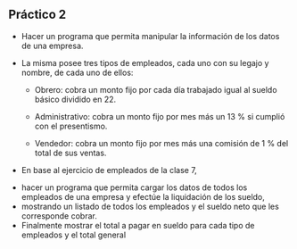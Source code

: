 ## Práctico 2

* Hacer un programa que permita manipular la información de los datos de una empresa. 

* La misma posee tres tipos de empleados, cada uno con su legajo y nombre, de cada uno de ellos:
    - Obrero: cobra un monto fijo por cada día trabajado igual al sueldo básico dividido en 22.

    - Administrativo: cobra un monto fijo por mes más un 13 % si cumplió con el presentismo.

    - Vendedor: cobra un monto fijo por mes más una comisión de 1 % del total de sus ventas.

* En base al ejercicio de empleados de la clase 7, 
- hacer un programa que permita cargar los datos de todos los empleados de una empresa y efectúe la liquidación de los sueldo, 
- mostrando un listado de todos los empleados y el sueldo neto que les corresponde cobrar. 
- Finalmente mostrar el total a pagar en sueldo para cada tipo de empleados y el total general